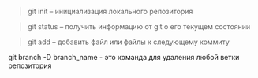> git init – инициализация локального репозитория

> git status – получить информацию от git о его текущем состоянии

> git add – добавить файл или файлы к следующему коммиту

git branch -D branch_name - это команда для удаления любой ветки репозитория 